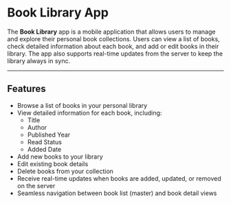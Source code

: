 # Book Library App

The **Book Library** app is a mobile application that allows users to manage and explore their personal book collections. Users can view a list of books, check detailed information about each book, and add or edit books in their library. The app also supports real-time updates from the server to keep the library always in sync.

---

## Features

- Browse a list of books in your personal library
- View detailed information for each book, including:
    - Title
    - Author
    - Published Year
    - Read Status
    - Added Date
- Add new books to your library
- Edit existing book details
- Delete books from your collection
- Receive real-time updates when books are added, updated, or removed on the server
- Seamless navigation between book list (master) and book detail views
